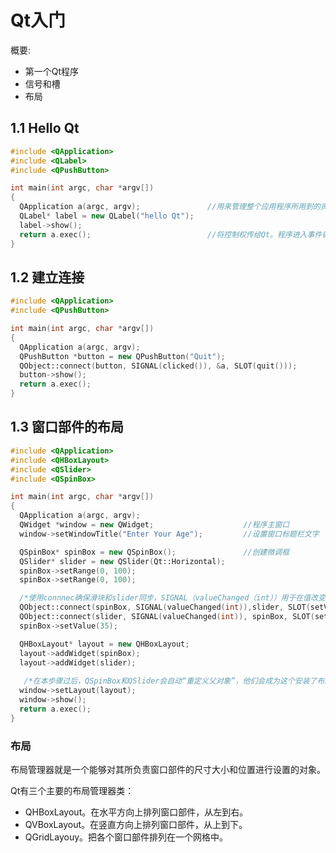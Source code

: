 # Qt入门

概要:

+ 第一个Qt程序
+ 信号和槽
+ 布局



## 1.1	Hello Qt

```c++
#include <QApplication>
#include <QLabel>
#include <QPushButton>

int main(int argc, char *argv[])
{
  QApplication a(argc, argv);				//用来管理整个应用程序所用到的资源
  QLabel* label = new QLabel("hello Qt");
  label->show();
  return a.exec();							//将控制权传给Qt。程序进入事件循环状态
}

```

## 1.2	建立连接

```c++
#include <QApplication>
#include <QPushButton>

int main(int argc, char *argv[])
{
  QApplication a(argc, argv);
  QPushButton *button = new QPushButton("Quit");
  QObject::connect(button, SIGNAL(clicked()), &a, SLOT(quit()));
  button->show();
  return a.exec();
}

```

## 1.3	窗口部件的布局

```c++
#include <QApplication>
#include <QHBoxLayout>
#include <QSlider>
#include <QSpinBox>

int main(int argc, char *argv[])
{
  QApplication a(argc, argv);
  QWidget *window = new QWidget;					//程序主窗口
  window->setWindowTitle("Enter Your Age");			//设置窗口标题栏文字

  QSpinBox* spinBox = new QSpinBox();				//创建微调框
  QSlider* slider = new QSlider(Qt::Horizontal);
  spinBox->setRange(0, 100);
  spinBox->setRange(0, 100);

  /*使用connnec确保滑块和slider同步，SIGNAL（valueChanged（int））用于在值改变时发射信号，SLOT用于（setValue(int))）接受信号并改变成对应的值。值得注意的是，在信号槽改变值后又会发射一个信号，不过此时这个信号槽的接收者不会再发射信号，因为值已经想通了，如果继续发射就会造成无限循环。*/
  QObject::connect(spinBox, SIGNAL(valueChanged(int)),slider, SLOT(setValue(int)));
  QObject::connect(slider, SIGNAL(valueChanged(int)), spinBox, SLOT(setValue(int)));
  spinBox->setValue(35);

  QHBoxLayout* layout = new QHBoxLayout;
  layout->addWidget(spinBox);
  layout->addWidget(slider);
    
   /*在本步骤过后，QSpinBox和QSlider会自动“重定义父对象”，他们会成为这个安装了布局窗口部件的子对象。所以在之前的语句当中，我们就没有为两个类的实例指定父对象。*/
  window->setLayout(layout);
  window->show();
  return a.exec();
}

```

### 布局

布局管理器就是一个能够对其所负责窗口部件的尺寸大小和位置进行设置的对象。

Qt有三个主要的布局管理器类：

- QHBoxLayout。在水平方向上排列窗口部件，从左到右。
- QVBoxLayout。在竖直方向上排列窗口部件，从上到下。
- QGridLayouy。把各个窗口部件排列在一个网格中。
